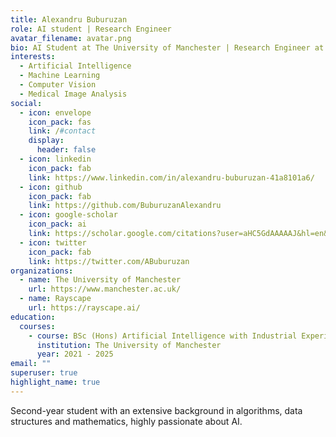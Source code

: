 ```yaml
---
title: Alexandru Buburuzan
role: AI student | Research Engineer
avatar_filename: avatar.png
bio: AI Student at The University of Manchester | Research Engineer at Rayscape
interests:
  - Artificial Intelligence
  - Machine Learning
  - Computer Vision
  - Medical Image Analysis
social:
  - icon: envelope
    icon_pack: fas
    link: /#contact
    display:
      header: false
  - icon: linkedin
    icon_pack: fab
    link: https://www.linkedin.com/in/alexandru-buburuzan-41a8101a6/
  - icon: github
    icon_pack: fab
    link: https://github.com/BuburuzanAlexandru
  - icon: google-scholar
    icon_pack: ai
    link: https://scholar.google.com/citations?user=aHC5GdAAAAAJ&hl=en&oi=ao
  - icon: twitter
    icon_pack: fab
    link: https://twitter.com/ABuburuzan
organizations:
  - name: The University of Manchester
    url: https://www.manchester.ac.uk/
  - name: Rayscape
    url: https://rayscape.ai/
education:
  courses:
    - course: BSc (Hons) Artificial Intelligence with Industrial Experience
      institution: The University of Manchester
      year: 2021 - 2025
email: ""
superuser: true
highlight_name: true
---
```

Second-year student with an extensive background in algorithms, data structures and mathematics, highly passionate about AI.